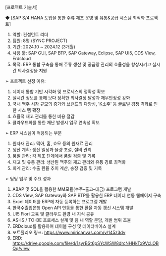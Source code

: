  [프로젝트 기술서]
 
◆ [SAP S/4 HANA 도입을 통한 주류 제조 운영 및 유통&공급 시스템 최적화 프로젝트]
 1. 역할: 컨설턴트 리더
 2. 팀원: 8명 (SYNC PROJECT)
 3. 기간: 2024.10 ~ 2024.12 (3개월)
 4. 사용 툴: SAP GUI, SAP BTP, SAP Gateway, Eclipse, SAP UI5, CDS View, Erdcloud
 5. 목적: ERP 통합 구축을 통해 주류 생산 및 공급망 관리의 효율성을 향상시키고 실시간 의사결정을 지원 

➢ 프로젝트 선정 이유:  
1. 데이터 통합 기반 시각화 및 프로세스의 정확성 확보 
2. 실시간 정보를 통해 보다 정확한 의사결정 달성과 재무안정성 강화 
3. 국내 맥주 시장 규모의 증가와 브랜드의 다양성, 'K소주' 등 글로벌 경쟁 격화로 인한 시스
템 확장 
4. 효율적 재고 관리를 통한 비용 절감 
5. 클라우드화를 통한 재난 발생시 업무 연속성 확보
   
➢ ERP 시스템이 적용되는 부분 
1. 원자재 관리: 맥아, 홉, 효모 등의 원재료 관리 
2. 생산 계획: 생산 일정과 물량 조절, 설비 관리 
3. 품질 관리: 각 제조 단계에서 품질 검증 및 기록 
4. 재고 및 유통 관리: 생산된 맥주의 재고 관리와 유통 경로 최적화 
5. 회계 관리: 수출 환율 추이 계산, 송장 검증 및 기록
   
➢ 담당 업무 및 주요 성과  
1. ABAP 및 SQL을 활용한 MM모듈(수주–출고–대금) 프로그램 개발 
2. CDS View, SAP Gateway와 SAP BTP를 활용한 ERP 데이터 연동 웹페이지 구축 
3. Excel 데이터를 ERP에 자동 등록하는 프로그램 개발 
4. 한국수출입은행 Open API 연동을 통한 환율 자동 갱신 시스템 개발 
5. UI5 Fiori 교육 및 클라우드 환경 내 지식 공유 
6. AS-IS / TO-BE 프로세스 설계 및 팀 내 역할 분담, 개발 범위 조율 
7. ERDcloud를 활용하여 테이블 구성 및 데이터베이스 설계 
8. 포트폴리오 링크: https://www.miricanvas.com/v/145z3dv
9. ERD: https://drive.google.com/file/d/1syrBSt6pSYcWSW8drcNHHkTx9VcLOBQq/view
